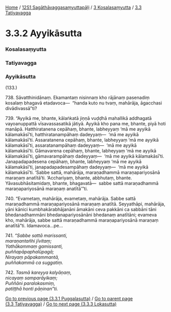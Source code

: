 
[Home](/) / [12S1 Sagāthāvaggasaṃyuttapāḷi](../../../12S1.md) / [3 Kosalasaṃyutta](../../3.md) / [3.3 Tatiyavagga](../3.3.md)

# 3.3.2 Ayyikāsutta

### Kosalasaṃyutta

### Tatiyavagga

### Ayyikāsutta

(133.)

738\. Sāvatthinidānaṃ. Ekamantaṃ nisinnaṃ kho rājānaṃ pasenadiṃ kosalaṃ bhagavā etadavoca—  “handa kuto nu tvaṃ, mahārāja, āgacchasi divādivassā”ti?

739\. “Ayyikā me, bhante, kālaṅkatā jiṇṇā vuḍḍhā mahallikā addhagatā vayoanuppattā vīsavassasatikā jātiyā. Ayyikā kho pana me, bhante, piyā hoti manāpā. Hatthiratanena cepāhaṃ, bhante, labheyyaṃ ‘mā me ayyikā kālamakāsī’ti, hatthiratanampāhaṃ dadeyyaṃ—  ‘mā me ayyikā kālamakāsī’ti. Assaratanena cepāhaṃ, bhante, labheyyaṃ ‘mā me ayyikā kālamakāsī’ti, assaratanampāhaṃ dadeyyaṃ—  ‘mā me ayyikā kālamakāsī’ti. Gāmavarena cepāhaṃ, bhante, labheyyaṃ ‘mā me ayyikā kālamakāsī’ti, gāmavarampāhaṃ dadeyyaṃ—  ‘mā me ayyikā kālamakāsī’ti. Janapadapadesena cepāhaṃ, bhante, labheyyaṃ ‘mā me ayyikā kālamakāsī’ti, janapadapadesampāhaṃ dadeyyaṃ—  ‘mā me ayyikā kālamakāsī’ti. ‘Sabbe sattā, mahārāja, maraṇadhammā maraṇapariyosānā maraṇaṃ anatītā’ti. ‘Acchariyaṃ, bhante, abbhutaṃ, bhante. Yāvasubhāsitamidaṃ, bhante, bhagavatā—  sabbe sattā maraṇadhammā maraṇapariyosānā maraṇaṃ anatītā’”ti.

740\. “Evametaṃ, mahārāja, evametaṃ, mahārāja. Sabbe sattā maraṇadhammā maraṇapariyosānā maraṇaṃ anatītā. Seyyathāpi, mahārāja, yāni kānici kumbhakārabhājanāni āmakāni ceva pakkāni ca sabbāni tāni bhedanadhammāni bhedanapariyosānāni bhedanaṃ anatītāni; evameva kho, mahārāja, sabbe sattā maraṇadhammā maraṇapariyosānā maraṇaṃ anatītā”ti. Idamavoca…pe…

741\. _“Sabbe sattā marissanti,_  
_maraṇantañhi jīvitaṃ;_  
_Yathākammaṃ gamissanti,_  
_puññapāpaphalūpagā;_  
_Nirayaṃ pāpakammantā,_  
_puññakammā ca suggatiṃ._  


742\. _Tasmā kareyya kalyāṇaṃ,_  
_nicayaṃ samparāyikaṃ;_  
_Puññāni paralokasmiṃ,_  
_patiṭṭhā honti pāṇinan”ti._  


[Go to previous page (3.3.1 Puggalasutta)](3.3.1.md) / [Go to parent page (3.3 Tatiyavagga)](../3.3.md) / [Go to next page (3.3.3 Lokasutta)](3.3.3.md)


